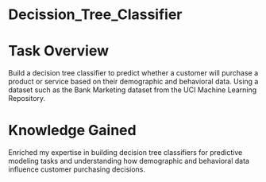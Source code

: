 # Decission_Tree_Classifier

# Task Overview
Build a decision tree classifier to predict whether a customer will purchase a product or service based on their demographic and behavioral data. Using a dataset such as the Bank Marketing dataset from the UCI Machine Learning Repository.

# Knowledge Gained
Enriched my expertise in building decision tree classifiers for predictive modeling tasks and understanding how demographic and behavioral data influence customer purchasing decisions.

